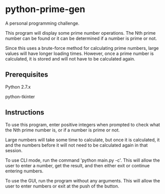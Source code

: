 python-prime-gen
================

A personal programming challenge.

This program will display some prime number operations. The Nth prime number can be found or it can be determined if a number is prime or not.

Since this uses a brute-force method for calculating prime numbers, large values will have longer loading times. 
However, once a prime number is calculated, it is stored and will not have to be calculated again.

Prerequisites
-------------
Python 2.7.x

python-tkinter

Instructions
------------
To use this program, enter positive integers when prompted to check what the Nth prime number is, or if a number is prime or not.

Large numbers will take some time to calculate, but once it is calculated, it and the numbers before it will not need to be calculated again in that session.

To use CLI mode, run the command 'python main.py -c'. This will allow the user to enter a number, get the result, and then either exit or continue entering numbers.

To use the GUI, run the program without any arguments. This will allow the user to enter numbers or exit at the push of the button.

